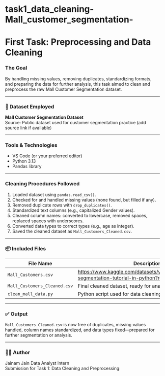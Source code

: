 # task1_data_cleaning-Mall_customer_segmentation-
# First Task: Preprocessing and Data Cleaning

### The Goal  
By handling missing values, removing duplicates, standardizing formats, and preparing the data for further analysis, this task aimed to clean and preprocess the raw Mall Customer Segmentation dataset.

---

### 📁 Dataset Employed  
**Mall Customer Segmentation Dataset**  
Source: Public dataset used for customer segmentation practice (add source link if available)

---

### Tools & Technologies  
- VS Code (or your preferred editor)  
- Python 3.13  
- Pandas library  

---

### Cleaning Procedures Followed  
1. Loaded dataset using `pandas.read_csv()`.  
2. Checked for and handled missing values (none found, but filled if any).  
3. Removed duplicate rows with `drop_duplicates()`.  
4. Standardized text columns (e.g., capitalized Gender values).  
5. Cleaned column names: converted to lowercase, removed spaces, replaced spaces with underscores.  
6. Converted data types to correct types (e.g., age as integer).  
7. Saved the cleaned dataset as `Mall_Customers_Cleaned.csv`.

---

### 📦 Included Files

| File Name                  | Description                                      |
|----------------------------|------------------------------------------------|
| `Mall_Customers.csv`       |https://www.kaggle.com/datasets/vjchoudhary7/customer-segmentation-tutorial-in-python?resource=download                          |  
| `Mall_Customers_Cleaned.csv` | Final cleaned dataset, ready for analysis       |  
| `clean_mall_data.py`       | Python script used for data cleaning and preprocessing |

---

### ✅ Output  
`Mall_Customers_Cleaned.csv` is now free of duplicates, missing values handled, column names standardized, and data types fixed—prepared for further segmentation or analysis.

---

### 👨‍💻 Author  
Jainam Jain 
Data Analyst Intern  
Submission for Task 1: Data Cleaning and Preprocessing
